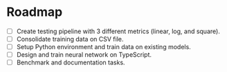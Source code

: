 # Roadmap

- [ ] Create testing pipeline with 3 different metrics (linear, log, and square).
- [ ] Consolidate training data on CSV file.
- [ ] Setup Python environment and train data on existing models.
- [ ] Design and train neural network on TypeScript.
- [ ] Benchmark and documentation tasks.
